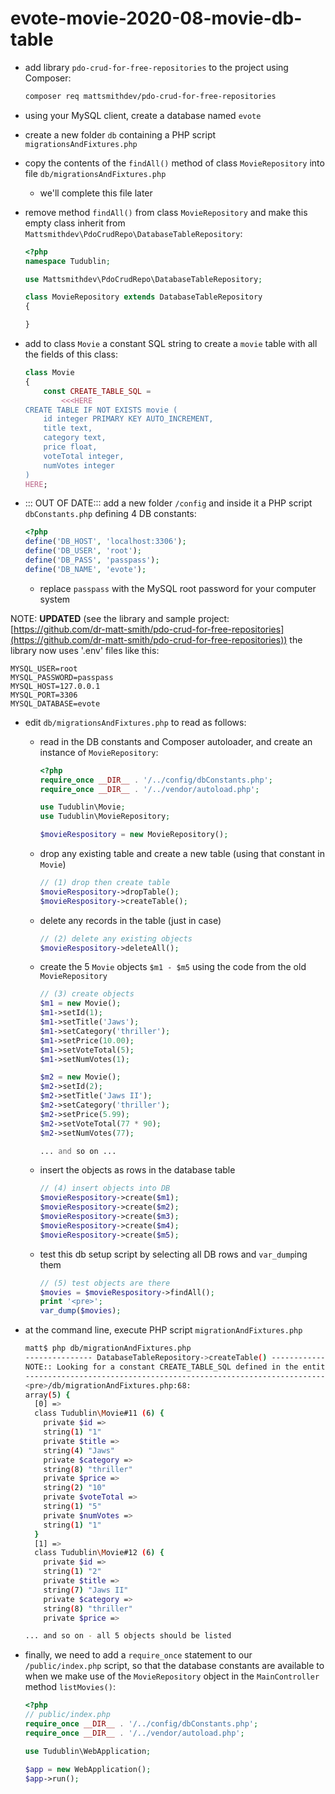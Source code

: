 # evote-movie-2020-08-movie-db-table

- add library `pdo-crud-for-free-repositories` to the project using Composer:
    
    ```bash
    composer req mattsmithdev/pdo-crud-for-free-repositories
    ```

- using your MySQL client, create a database named `evote`

- create a new folder `db` containing a PHP script `migrationsAndFixtures.php`

- copy the contents of the `findAll()` method of class `MovieRepository` into file `db/migrationsAndFixtures.php`

    - we'll complete this file later
    
- remove method `findAll()` from class `MovieRepository` and make this empty class inherit from ` Mattsmithdev\PdoCrudRepo\DatabaseTableRepository`:

    ```php
    <?php
    namespace Tudublin;
    
    use Mattsmithdev\PdoCrudRepo\DatabaseTableRepository;
    
    class MovieRepository extends DatabaseTableRepository
    {
    
    }
    ```
  
- add to class `Movie` a constant SQL string to create a `movie` table with all the fields of this class:

    ```php
    class Movie
    {
        const CREATE_TABLE_SQL =
            <<<HERE
    CREATE TABLE IF NOT EXISTS movie (
        id integer PRIMARY KEY AUTO_INCREMENT,
        title text,
        category text,
        price float,
        voteTotal integer,
        numVotes integer
    )
    HERE;
    ```
  
- ::: OUT OF DATE::: add a new folder `/config` and inside it a PHP script `dbConstants.php` defining 4 DB constants:

    ```php
    <?php
    define('DB_HOST', 'localhost:3306');
    define('DB_USER', 'root');
    define('DB_PASS', 'passpass');
    define('DB_NAME', 'evote');
    ```
    
    - replace `passpass` with the MySQL root password for your computer system
    
    
NOTE: **UPDATED** (see the library and sample project: [https://github.com/dr-matt-smith/pdo-crud-for-free-repositories](https://github.com/dr-matt-smith/pdo-crud-for-free-repositories)) the library now uses '.env' files like this:

```env
MYSQL_USER=root
MYSQL_PASSWORD=passpass
MYSQL_HOST=127.0.0.1
MYSQL_PORT=3306
MYSQL_DATABASE=evote
```
    
- edit `db/migrationsAndFixtures.php` to read as follows:

    - read in the DB constants and Composer autoloader, and create an instance of `MovieRepository`:

        ```php
        <?php
        require_once __DIR__ . '/../config/dbConstants.php';
        require_once __DIR__ . '/../vendor/autoload.php';
        
        use Tudublin\Movie;
        use Tudublin\MovieRepository;
        
        $movieRespository = new MovieRepository();
        ```
    - drop any existing table and create a new table (using that constant in `Movie`)
    
        ```php
        // (1) drop then create table
        $movieRespository->dropTable();
        $movieRespository->createTable();
        ```

    - delete any records in the table (just in case)
    
        ```php
        // (2) delete any existing objects
        $movieRespository->deleteAll();
        ```
      
    - create the 5 `Movie` objects `$m1 - $m5` using the code from the old `MovieRepository` 
        
    
        ```php
        // (3) create objects
        $m1 = new Movie();
        $m1->setId(1);
        $m1->setTitle('Jaws');
        $m1->setCategory('thriller');
        $m1->setPrice(10.00);
        $m1->setVoteTotal(5);
        $m1->setNumVotes(1);
        
        $m2 = new Movie();
        $m2->setId(2);
        $m2->setTitle('Jaws II');
        $m2->setCategory('thriller');
        $m2->setPrice(5.99);
        $m2->setVoteTotal(77 * 90);
        $m2->setNumVotes(77);
        
        ... and so on ...
        ```
        
    - insert the objects as rows in the database table
    
        ```php
        // (4) insert objects into DB
        $movieRespository->create($m1);
        $movieRespository->create($m2);
        $movieRespository->create($m3);
        $movieRespository->create($m4);
        $movieRespository->create($m5);
        ```
        
    - test this db setup script by selecting all DB rows and `var_dump`ing them
        
        ```php
        // (5) test objects are there
        $movies = $movieRespository->findAll();
        print '<pre>';
        var_dump($movies);
        ```

- at the command line, execute PHP script `migrationAndFixtures.php`

    ```bash
    matt$ php db/migrationAndFixtures.php 
    --------------- DatabaseTableRepository->createTable() ----------------
    NOTE:: Looking for a constant CREATE_TABLE_SQL defined in the entity class associated with this repository
    -----------------------------------------------------------------------
    <pre>/db/migrationAndFixtures.php:68:
    array(5) {
      [0] =>
      class Tudublin\Movie#11 (6) {
        private $id =>
        string(1) "1"
        private $title =>
        string(4) "Jaws"
        private $category =>
        string(8) "thriller"
        private $price =>
        string(2) "10"
        private $voteTotal =>
        string(1) "5"
        private $numVotes =>
        string(1) "1"
      }
      [1] =>
      class Tudublin\Movie#12 (6) {
        private $id =>
        string(1) "2"
        private $title =>
        string(7) "Jaws II"
        private $category =>
        string(8) "thriller"
        private $price =>

    ... and so on - all 5 objects should be listed
    ```
  
- finally, we need to add a `require_once` statement to our `/public/index.php` script, so that the database constants are available to when we make use of the `MovieRepository` object in the `MainController` method `listMovies()`:

    ```php
    <?php
    // public/index.php
    require_once __DIR__ . '/../config/dbConstants.php';
    require_once __DIR__ . '/../vendor/autoload.php';
    
    use Tudublin\WebApplication;
    
    $app = new WebApplication();
    $app->run();
    ```
